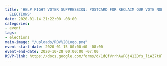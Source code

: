 ```yaml
---
title: 'HELP FIGHT VOTER SUPPRESSION: POSTCARD FOR RECLAIM OUR VOTE NOW UP TO THE
  ELECTIONS'
date: 2020-01-14 21:22:00 -08:00
categories:
- event
tags:
- elections
main-image: "/uploads/ROV%20Logo.png"
event-start-date: 2020-01-15 00:00:00 -08:00
event-end-date: 2020-10-28 00:00:00 -07:00
RSVP-link: https://docs.google.com/forms/d/1dQfVrrhAwF8j41ZDYs_liAZ7tHltRIT9-pWK8RAdAMo/edit
---
```


